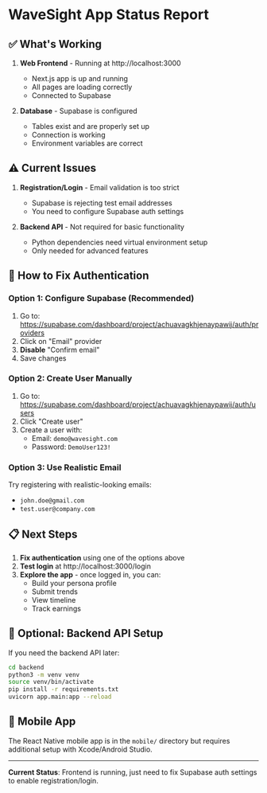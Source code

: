 # WaveSight App Status Report

## ✅ What's Working

1. **Web Frontend** - Running at http://localhost:3000
   - Next.js app is up and running
   - All pages are loading correctly
   - Connected to Supabase

2. **Database** - Supabase is configured
   - Tables exist and are properly set up
   - Connection is working
   - Environment variables are correct

## ⚠️ Current Issues

1. **Registration/Login** - Email validation is too strict
   - Supabase is rejecting test email addresses
   - You need to configure Supabase auth settings

2. **Backend API** - Not required for basic functionality
   - Python dependencies need virtual environment setup
   - Only needed for advanced features

## 🚀 How to Fix Authentication

### Option 1: Configure Supabase (Recommended)
1. Go to: https://supabase.com/dashboard/project/achuavagkhjenaypawij/auth/providers
2. Click on "Email" provider
3. **Disable** "Confirm email" 
4. Save changes

### Option 2: Create User Manually
1. Go to: https://supabase.com/dashboard/project/achuavagkhjenaypawij/auth/users
2. Click "Create user"
3. Create a user with:
   - Email: `demo@wavesight.com`
   - Password: `DemoUser123!`

### Option 3: Use Realistic Email
Try registering with realistic-looking emails:
- `john.doe@gmail.com`
- `test.user@company.com`

## 📋 Next Steps

1. **Fix authentication** using one of the options above
2. **Test login** at http://localhost:3000/login
3. **Explore the app** - once logged in, you can:
   - Build your persona profile
   - Submit trends
   - View timeline
   - Track earnings

## 🔧 Optional: Backend API Setup

If you need the backend API later:

```bash
cd backend
python3 -m venv venv
source venv/bin/activate
pip install -r requirements.txt
uvicorn app.main:app --reload
```

## 📱 Mobile App

The React Native mobile app is in the `mobile/` directory but requires additional setup with Xcode/Android Studio.

---

**Current Status**: Frontend is running, just need to fix Supabase auth settings to enable registration/login.